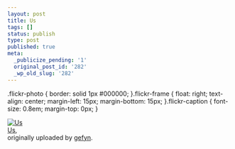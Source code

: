 ```yaml
---
layout: post
title: Us
tags: []
status: publish
type: post
published: true
meta:
  _publicize_pending: '1'
  original_post_id: '282'
  _wp_old_slug: '282'
---
```

.flickr-photo { border: solid 1px #000000; }.flickr-frame {	float: right; text-align: center; margin-left: 15px; margin-bottom: 15px; }.flickr-caption { font-size: 0.8em; margin-top: 0px; }<div class="flickr-frame">	<a href="http://www.flickr.com/photos/28972979@N00/55121960/" title="photo sharing"><img src="http://static.flickr.com/27/55121960_16dee2e529_t.jpg" class="flickr-photo" alt="Us" /></a><br />	<span class="flickr-caption">		<a href="http://www.flickr.com/photos/28972979@N00/55121960/">Us</a>,<br /> originally uploaded by <a href="http://www.flickr.com/people/28972979@N00/">gefyn</a>.	</span></div><br />

